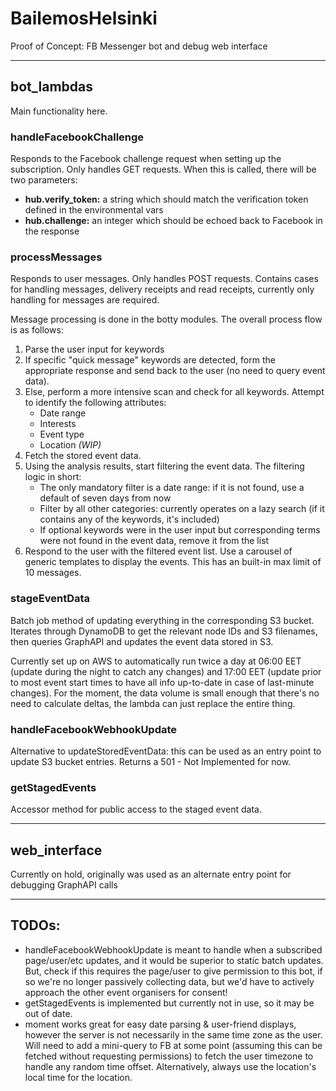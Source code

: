 # BailemosHelsinki
Proof of Concept: FB Messenger bot and debug web interface

---

## bot_lambdas
Main functionality here.

### handleFacebookChallenge
Responds to the Facebook challenge request when setting up the subscription. Only handles GET requests. When this is called, there will be two parameters: 
* __hub.verify_token:__ a string which should match the verification token defined in the environmental vars
* __hub.challenge:__ an integer which should be echoed back to Facebook in the response

### processMessages
Responds to user messages. Only handles POST requests. Contains cases for handling messages, delivery receipts and read receipts, currently only handling for messages are required.

Message processing is done in the botty modules. The overall process flow is as follows:
1. Parse the user input for keywords
2. If specific "quick message" keywords are detected, form the appropriate response and send back to the user (no need to query event data).
3. Else, perform a more intensive scan and check for all keywords. Attempt to identify the following attributes:
    * Date range
    * Interests
    * Event type
    * Location _(WIP)_
5. Fetch the stored event data.
4. Using the analysis results, start filtering the event data. The filtering logic in short:
    * The only mandatory filter is a date range: if it is not found, use a default of seven days from now
    * Filter by all other categories: currently operates on a lazy search (if it contains any of the keywords, it's included)
    * If optional keywords were in the user input but corresponding terms were not found in the event data, remove it from the list
5. Respond to the user with the filtered event list. Use a carousel of generic templates to display the events. This has an built-in max limit of 10 messages.

### stageEventData
Batch job method of updating everything in the corresponding S3 bucket. Iterates through DynamoDB to get the relevant node IDs and S3 filenames, then queries GraphAPI and updates the event data stored in S3.

Currently set up on AWS to automatically run twice a day at 06:00 EET (update during the night to catch any changes) and 17:00 EET (update prior to most event start times to have all info up-to-date in case of last-minute changes). For the moment, the data volume is small enough that there's no need to calculate deltas, the lambda can just replace the entire thing.

### handleFacebookWebhookUpdate
Alternative to updateStoredEventData: this can be used as an entry point to update S3 bucket entries. Returns a 501 - Not Implemented for now.

### getStagedEvents
Accessor method for public access to the staged event data.

---

## web_interface
Currently on hold, originally was used as an alternate entry point for debugging GraphAPI calls

---

## TODOs:

* handleFacebookWebhookUpdate is meant to handle when a subscribed page/user/etc updates, and it would be superior to static batch updates. But, check if this requires the page/user to give permission to this bot, if so we're no longer passively collecting data, but we'd have to actively approach the other event organisers for consent!
* getStagedEvents is implemented but currently not in use, so it may be out of date.
* moment works great for easy date parsing & user-friend displays, however the server is not necessarily in the same time zone as the user. Will need to add a mini-query to FB at some point (assuming this can be fetched without requesting permissions) to fetch the user timezone to handle any random time offset. Alternatively, always use the location's local time for the location.